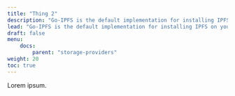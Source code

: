 ```yaml
---
title: "Thing 2"
description: "Go-IPFS is the default implementation for installing IPFS on your local computer. This guide quickly covers how to get it installed, and running."
lead: "Go-IPFS is the default implementation for installing IPFS on your local computer. This guide quickly covers how to get it installed, and running."
draft: false
menu:
    docs:
        parent: "storage-providers"
weight: 20
toc: true
---
```


Lorem ipsum.

